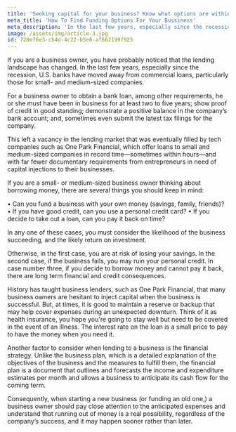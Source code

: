 ```yaml
---
title: 'Seeking capital for your business? Know what options are within reach'
meta_title: 'How To Find Funding Options For Your Bussiness'
meta_description: 'In the last few years, especially since the recession, U.S. banks have moved away from commercial loans, particularly those for small- and medium-sized companies.'
image: /assets/img/article-3.jpg
id: 728e76e3-cb4d-4c22-b5e6-af662199f925
---
```

If you are a business owner, you have probably noticed that the lending landscape has changed. In the last few years, especially since the recession, U.S. banks have moved away from commercial loans, particularly those for small- and medium-sized companies.

For a business owner to obtain a bank loan, among other requirements, he or she must have been in business for at least two to five years; show proof of credit in good standing; demonstrate a positive balance in the company’s bank account; and, sometimes even submit the latest tax filings for the company.

This left a vacancy in the lending market that was eventually filled by tech companies such as One Park Financial, which offer loans to small and medium-sized companies in record time—sometimes within hours—and with far fewer documentary requirements from entrepreneurs in need of capital injections to their businesses.

If you are a small- or medium-sized business owner thinking about borrowing money, there are several things you should keep in mind:

•	Can you fund a business with your own money (savings, family, friends)?
•	If you have good credit, can you use a personal credit card?
•	If you decide to take out a loan, can you pay it back on time?

In any one of these cases, you must consider the likelihood of the business succeeding, and the likely return on investment.

Otherwise, in the first case, you are at risk of losing your savings. In the second case, if the business fails, you may ruin your personal credit. In case number three, if you decide to borrow money and cannot pay it back, there are long term financial and credit consequences.

History has taught business lenders, such as One Park Financial, that many business owners are hesitant to inject capital when the business is successful.  But, at times, it is good to maintain a reserve or backup that may help cover expenses during an unexpected downturn. Think of it as health insurance, you hope you're going to stay well but need to be covered in the event of an illness. The interest rate on the loan is a small price to pay to have the money when you need it. 

Another factor to consider when lending to a business is the financial strategy. Unlike the business plan, which is a detailed explanation of the objectives of the business and the measures to fulfill them, the financial plan is a document that outlines and forecasts the income and expenditure estimates per month and allows a business to anticipate its cash flow for the coming term.

Consequently, when starting a new business (or funding an old one,) a business owner should pay close attention to the anticipated expenses and understand that running out of money is a real possibility, regardless of the company’s success, and it may happen sooner rather than later.